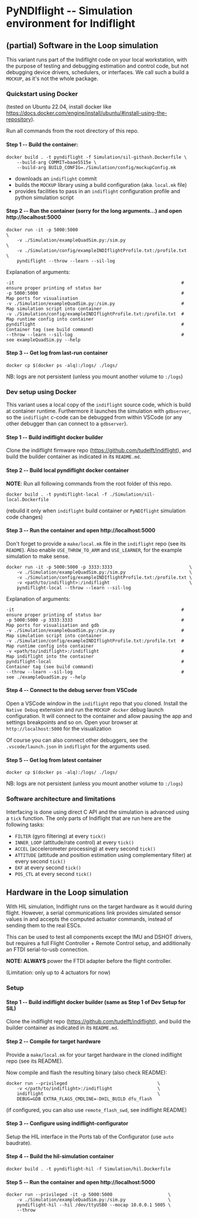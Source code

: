 # PyNDIflight -- Simulation environment for Indiflight

## (partial) Software in the Loop simulation

This variant runs part of the Indiflight code on your local workstation, with 
the purpose of testing and debugging estimation and control code, but not
debugging device drivers, schedulers, or interfaces. We call such a build a 
`MOCKUP`, as it's not the whole package.

### Quickstart using Docker

(tested on Ubuntu 22.04, install docker like https://docs.docker.com/engine/install/ubuntu/#install-using-the-repository).

Run all commands from the root directory of this repo.

#### Step 1 -- Build the container:

    docker build . -t pyndiflight -f Simulation/sil-githash.Dockerfile \
        --build-arg COMMIT=baae5515e \
        --build-arg BUILD_CONFIG=./Simulation/config/mockupConfig.mk

- downloads an `indiflight` commit
- builds the `MOCKUP` library using a build configuration (aka. `local.mk` file)
- provides facilities to pass in an `indiflight` configuration profile and python simulation script

#### Step 2 -- Run the container (sorry for the long arguments...) and open http://localhost:5000

    docker run -it -p 5000:5000                                           \
        -v ./Simulation/exampleQuadSim.py:/sim.py                         \
        -v ./Simulation/config/exampleINDIflightProfile.txt:/profile.txt  \
        pyndiflight --throw --learn --sil-log

Explanation of arguments:

```
-it                                                               # ensure proper printing of status bar
-p 5000:5000                                                      # Map ports for visualisation
-v ./Simulation/exampleQuadSim.py:/sim.py                         # Map simulation script into container
-v ./Simulation/config/exampleINDIflightProfile.txt:/profile.txt  # Map runtime config into container
pyndiflight                                                       # Container tag (see build command)
--throw --learn --sil-log                                         # see exampleQuadSim.py --help
```

#### Step 3 -- Get log from last-run container

    docker cp $(docker ps -alq):/logs/ ./logs/

NB: logs are not persistent (unless you mount another volume to `:/logs`)


### Dev setup using Docker

This variant uses a local copy of the `indiflight` source code, which is build
at container runtime. Furthermore it launches the simulation with `gdbserver`,
so the `indiflight` c-code can be debugged from within VSCode (or any other 
debugger than can connect to a `gdbserver`).

#### Step 1 -- Build indiflight docker builder

Clone the indiflight firmware repo (https://github.com/tudelft/indiflight), 
and build the builder container as indicated in its `README.md`.

#### Step 2 -- Build local pyndiflight docker container

**NOTE**: Run all following commands from the root folder of this repo.

    docker build . -t pyndiflight-local -f ./Simulation/sil-local.Dockerfile

(rebuild it only when `indiflight` build container or `PyNDIflight` simulation
code changes)

#### Step 3 -- Run the container and open http://localhost:5000

Don't forget to provide a `make/local.mk` file in the `indiflight` repo (see
its `README`). Also enable `USE_THROW_TO_ARM` and `USE_LEARNER`, for the
example simulation to make sense.

    docker run -it -p 5000:5000 -p 3333:3333                             \
        -v ./Simulation/exampleQuadSim.py:/sim.py                        \
        -v ./Simulation/config/exampleINDIflightProfile.txt:/profile.txt \
        -v <path/to/indiflight>:/indiflight                              \
        pyndiflight-local --throw --learn --sil-log

Explanation of arguments:

```
-it                                                               # ensure proper printing of status bar
-p 5000:5000 -p 3333:3333                                         # Map ports for visualisation and gdb
-v ./Simulation/exampleQuadSim.py:/sim.py                         # Map simulation script into container
-v ./Simulation/config/exampleINDIflightProfile.txt:/profile.txt  # Map runtime config into container
-v <path/to/indiflight>:/indiflight                               # Map indiflight into the container
pyndiflight-local                                                 # Container tag (see build command)
--throw --learn --sil-log                                         # see ./exampleQuadSim.py --help
```

#### Step 4 -- Connect to the debug server from VSCode

Open a VSCode window in the `indiflight` repo that you cloned. Install the 
`Native Debug` extension and run the `MOCKUP docker` debug launch configuration.
It will connect to the container and allow pausing the app and settings 
breakpoints and so on. Open your browser at `http://localhost:5000` for the visualization

Of course you can also connect other debuggers, see the `.vscode/launch.json`
in `indiflight` for the arguments used.


#### Step 5 -- Get log from latest container

    docker cp $(docker ps -alq):/logs/ ./logs/

NB: logs are not persistent (unless you mount another volume to `:/logs`)


### Software architecture and limitations

Interfacing is done using direct C API and the simulation is advanced using 
a `tick` function. The only parts of Indiflight that are run here are the 
following tasks:
- `FILTER` (gyro filtering) at every `tick()`
- `INNER_LOOP` (attitude/rate control) at every `tick()`
- `ACCEL` (accelerometer processing) at every second `tick()`
- `ATTITUDE` (attitude and position estimation using complementary filter) at every second `tick()`
- `EKF` at every second `tick()`
- `POS_CTL` at every second `tick()`



## Hardware in the Loop simulation

With HIL simulation, Indiflight runs on the target hardware as it would during 
flight. However, a serial communications link provides simulated sensor values
in and accepts the computed actuator commands, instead of sending them to the 
real ESCs.

This can be used to test all components except the IMU and DSHOT drivers, but
requires a full Flight Controller + Remote Control setup, and additionally 
an FTDI serial-to-usb connection.

**NOTE: ALWAYS** power the FTDI adapter before the flight controller.

(Limitation: only up to 4 actuators for now)

### Setup

#### Step 1 -- Build indiflight docker builder (same as Step 1 of Dev Setup for SIL)

Clone the indiflight repo (https://github.com/tudelft/indiflight), and build 
the builder container as indicated in its `README.md`.


#### Step 2 -- Compile for target hardware

Provide a `make/local.mk` for your target hardware in the cloned indiflight
repo (see its README).

Now compile and flash the resulting binary (also check README):

    docker run --privileged                                  \
        -v </path/to/indiflight>:/indiflight                 \
        indiflight                                           \
        DEBUG=GDB EXTRA_FLAGS_CMDLINE=-DHIL_BUILD dfu_flash

(if configured, you can also use `remote_flash_swd`, see indiflight README)


#### Step 3 -- Configure using indiflight-configurator

Setup the HIL interface in the Ports tab of the Configurator (use `auto` baudrate).


#### Step 4 -- Build the hil-simulation container

    docker build . -t pyndiflight-hil -f Simulation/hil.Dockerfile


#### Step 5 -- Run the container and open http://localhost:5000

    docker run --privileged -it -p 5000:5000                     \
        -v ./Simulation/exampleQuadSim.py:/sim.py                \
        pyndiflight-hil --hil /dev/ttyUSB0 --mocap 10.0.0.1 5005 \
        --throw


